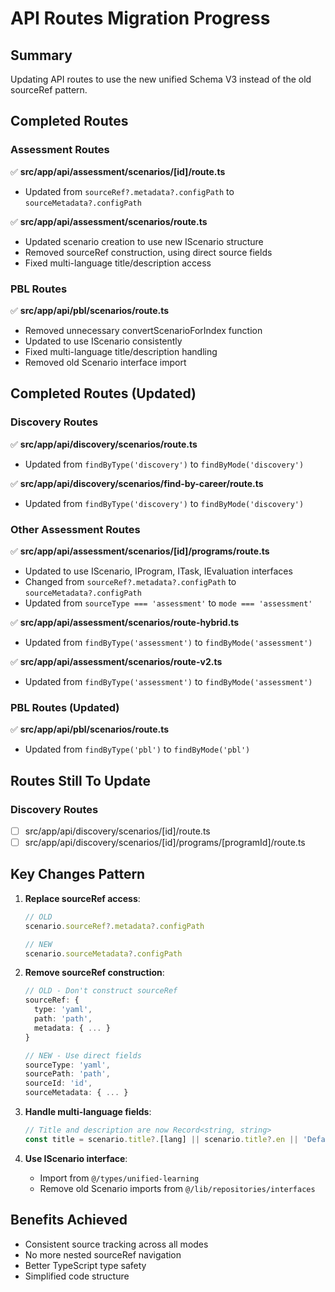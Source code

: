 # API Routes Migration Progress

## Summary
Updating API routes to use the new unified Schema V3 instead of the old sourceRef pattern.

## Completed Routes

### Assessment Routes
✅ **src/app/api/assessment/scenarios/[id]/route.ts**
- Updated from `sourceRef?.metadata?.configPath` to `sourceMetadata?.configPath`

✅ **src/app/api/assessment/scenarios/route.ts**
- Updated scenario creation to use new IScenario structure
- Removed sourceRef construction, using direct source fields
- Fixed multi-language title/description access

### PBL Routes
✅ **src/app/api/pbl/scenarios/route.ts**
- Removed unnecessary convertScenarioForIndex function
- Updated to use IScenario consistently
- Fixed multi-language title/description handling
- Removed old Scenario interface import

## Completed Routes (Updated)

### Discovery Routes
✅ **src/app/api/discovery/scenarios/route.ts**
- Updated from `findByType('discovery')` to `findByMode('discovery')`

✅ **src/app/api/discovery/scenarios/find-by-career/route.ts**
- Updated from `findByType('discovery')` to `findByMode('discovery')`

### Other Assessment Routes
✅ **src/app/api/assessment/scenarios/[id]/programs/route.ts**
- Updated to use IScenario, IProgram, ITask, IEvaluation interfaces
- Changed from `sourceRef?.metadata?.configPath` to `sourceMetadata?.configPath`
- Updated from `sourceType === 'assessment'` to `mode === 'assessment'`

✅ **src/app/api/assessment/scenarios/route-hybrid.ts**
- Updated from `findByType('assessment')` to `findByMode('assessment')`

✅ **src/app/api/assessment/scenarios/route-v2.ts**
- Updated from `findByType('assessment')` to `findByMode('assessment')`

### PBL Routes (Updated)
✅ **src/app/api/pbl/scenarios/route.ts**
- Updated from `findByType('pbl')` to `findByMode('pbl')`

## Routes Still To Update

### Discovery Routes
- [ ] src/app/api/discovery/scenarios/[id]/route.ts
- [ ] src/app/api/discovery/scenarios/[id]/programs/[programId]/route.ts

## Key Changes Pattern

1. **Replace sourceRef access**:
   ```typescript
   // OLD
   scenario.sourceRef?.metadata?.configPath
   
   // NEW
   scenario.sourceMetadata?.configPath
   ```

2. **Remove sourceRef construction**:
   ```typescript
   // OLD - Don't construct sourceRef
   sourceRef: {
     type: 'yaml',
     path: 'path',
     metadata: { ... }
   }
   
   // NEW - Use direct fields
   sourceType: 'yaml',
   sourcePath: 'path',
   sourceId: 'id',
   sourceMetadata: { ... }
   ```

3. **Handle multi-language fields**:
   ```typescript
   // Title and description are now Record<string, string>
   const title = scenario.title?.[lang] || scenario.title?.en || 'Default';
   ```

4. **Use IScenario interface**:
   - Import from `@/types/unified-learning`
   - Remove old Scenario imports from `@/lib/repositories/interfaces`

## Benefits Achieved
- Consistent source tracking across all modes
- No more nested sourceRef navigation
- Better TypeScript type safety
- Simplified code structure